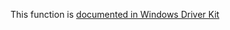 This function is [documented in Windows Driver Kit](https://learn.microsoft.com/en-us/windows-hardware/drivers/ddi/wdm/nf-wdm-rtlintegertounicodestring)
